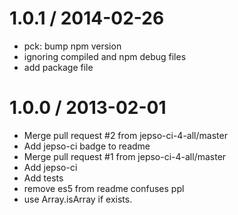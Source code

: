 
1.0.1 / 2014-02-26 
==================

  * pck: bump npm version
  * ignoring compiled and npm debug files
  * add package file

1.0.0 / 2013-02-01 
==================

  * Merge pull request #2 from jepso-ci-4-all/master
  * Add jepso-ci badge to readme
  * Merge pull request #1 from jepso-ci-4-all/master
  * Add jepso-ci
  * Add tests
  * remove es5 from readme confuses ppl
  * use Array.isArray if exists.
